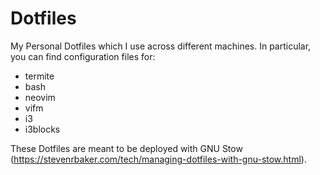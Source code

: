 # Dotfiles

My Personal Dotfiles which I use across different machines. In particular, you can find configuration files for:

* termite
* bash
* neovim
* vifm
* i3
* i3blocks

These Dotfiles are meant to be deployed with GNU Stow (https://stevenrbaker.com/tech/managing-dotfiles-with-gnu-stow.html).
